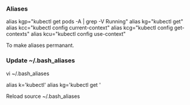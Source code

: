 ### Aliases 
alias kgp="kubectl get pods -A | grep -V Running"
alias kg="kubectl get"
alias kcc="kubectl config current-context"
alias kcg="kubectl config get-contexts"
alias kcu="kubectl config use-context"

To make aliases permanant.

### Update ~/.bash_aliases
vi ~/.bash_aliases


alias k='kubectl'
alias kg='kubectl get '

Reload 
source ~/.bash_aliases

